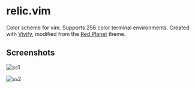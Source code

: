# relic.vim
Color scheme for vim.  Supports 256 color terminal environments.  Created with [Vivify](http://bytefluent.com/vivify/), modified from the [Red Planet](https://github.com/eliquious/Red-Planet-Theme) theme.

## Screenshots 
![ss1](https://github.com/omnus/relic.vim/blob/master/img/relic-ss1.PNG "Screenshot 1")

![ss2](https://github.com/omnus/relic.vim/blob/master/img/relic-ss2.PNG "Screenshot 2")
